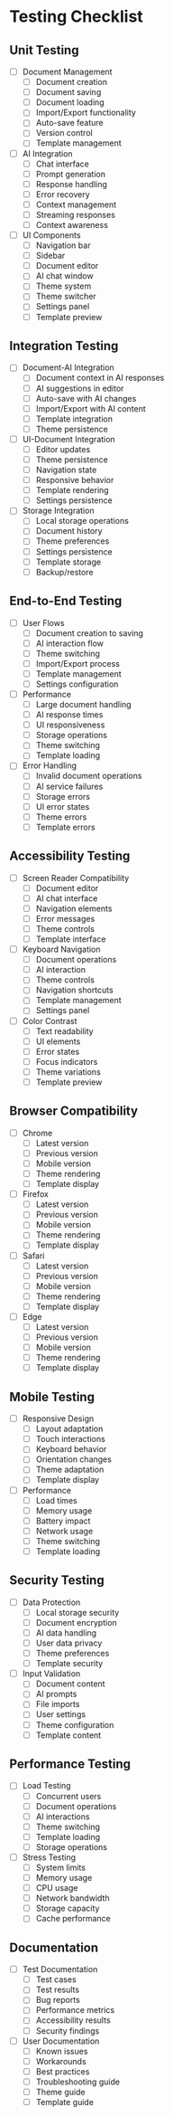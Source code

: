 # Testing Checklist

## Unit Testing
- [ ] Document Management
  - [ ] Document creation
  - [ ] Document saving
  - [ ] Document loading
  - [ ] Import/Export functionality
  - [ ] Auto-save feature
  - [ ] Version control
  - [ ] Template management

- [ ] AI Integration
  - [ ] Chat interface
  - [ ] Prompt generation
  - [ ] Response handling
  - [ ] Error recovery
  - [ ] Context management
  - [ ] Streaming responses
  - [ ] Context awareness

- [ ] UI Components
  - [ ] Navigation bar
  - [ ] Sidebar
  - [ ] Document editor
  - [ ] AI chat window
  - [ ] Theme system
  - [ ] Theme switcher
  - [ ] Settings panel
  - [ ] Template preview

## Integration Testing
- [ ] Document-AI Integration
  - [ ] Document context in AI responses
  - [ ] AI suggestions in editor
  - [ ] Auto-save with AI changes
  - [ ] Import/Export with AI content
  - [ ] Template integration
  - [ ] Theme persistence

- [ ] UI-Document Integration
  - [ ] Editor updates
  - [ ] Theme persistence
  - [ ] Navigation state
  - [ ] Responsive behavior
  - [ ] Template rendering
  - [ ] Settings persistence

- [ ] Storage Integration
  - [ ] Local storage operations
  - [ ] Document history
  - [ ] Theme preferences
  - [ ] Settings persistence
  - [ ] Template storage
  - [ ] Backup/restore

## End-to-End Testing
- [ ] User Flows
  - [ ] Document creation to saving
  - [ ] AI interaction flow
  - [ ] Theme switching
  - [ ] Import/Export process
  - [ ] Template management
  - [ ] Settings configuration

- [ ] Performance
  - [ ] Large document handling
  - [ ] AI response times
  - [ ] UI responsiveness
  - [ ] Storage operations
  - [ ] Theme switching
  - [ ] Template loading

- [ ] Error Handling
  - [ ] Invalid document operations
  - [ ] AI service failures
  - [ ] Storage errors
  - [ ] UI error states
  - [ ] Theme errors
  - [ ] Template errors

## Accessibility Testing
- [ ] Screen Reader Compatibility
  - [ ] Document editor
  - [ ] AI chat interface
  - [ ] Navigation elements
  - [ ] Error messages
  - [ ] Theme controls
  - [ ] Template interface

- [ ] Keyboard Navigation
  - [ ] Document operations
  - [ ] AI interaction
  - [ ] Theme controls
  - [ ] Navigation shortcuts
  - [ ] Template management
  - [ ] Settings panel

- [ ] Color Contrast
  - [ ] Text readability
  - [ ] UI elements
  - [ ] Error states
  - [ ] Focus indicators
  - [ ] Theme variations
  - [ ] Template preview

## Browser Compatibility
- [ ] Chrome
  - [ ] Latest version
  - [ ] Previous version
  - [ ] Mobile version
  - [ ] Theme rendering
  - [ ] Template display

- [ ] Firefox
  - [ ] Latest version
  - [ ] Previous version
  - [ ] Mobile version
  - [ ] Theme rendering
  - [ ] Template display

- [ ] Safari
  - [ ] Latest version
  - [ ] Previous version
  - [ ] Mobile version
  - [ ] Theme rendering
  - [ ] Template display

- [ ] Edge
  - [ ] Latest version
  - [ ] Previous version
  - [ ] Mobile version
  - [ ] Theme rendering
  - [ ] Template display

## Mobile Testing
- [ ] Responsive Design
  - [ ] Layout adaptation
  - [ ] Touch interactions
  - [ ] Keyboard behavior
  - [ ] Orientation changes
  - [ ] Theme adaptation
  - [ ] Template display

- [ ] Performance
  - [ ] Load times
  - [ ] Memory usage
  - [ ] Battery impact
  - [ ] Network usage
  - [ ] Theme switching
  - [ ] Template loading

## Security Testing
- [ ] Data Protection
  - [ ] Local storage security
  - [ ] Document encryption
  - [ ] AI data handling
  - [ ] User data privacy
  - [ ] Theme preferences
  - [ ] Template security

- [ ] Input Validation
  - [ ] Document content
  - [ ] AI prompts
  - [ ] File imports
  - [ ] User settings
  - [ ] Theme configuration
  - [ ] Template content

## Performance Testing
- [ ] Load Testing
  - [ ] Concurrent users
  - [ ] Document operations
  - [ ] AI interactions
  - [ ] Theme switching
  - [ ] Template loading
  - [ ] Storage operations

- [ ] Stress Testing
  - [ ] System limits
  - [ ] Memory usage
  - [ ] CPU usage
  - [ ] Network bandwidth
  - [ ] Storage capacity
  - [ ] Cache performance

## Documentation
- [ ] Test Documentation
  - [ ] Test cases
  - [ ] Test results
  - [ ] Bug reports
  - [ ] Performance metrics
  - [ ] Accessibility results
  - [ ] Security findings

- [ ] User Documentation
  - [ ] Known issues
  - [ ] Workarounds
  - [ ] Best practices
  - [ ] Troubleshooting guide
  - [ ] Theme guide
  - [ ] Template guide 